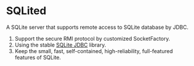 # SQLited
A SQLite server that supports remote access to SQLite database by JDBC.
1. Support the secure RMI protocol by customized SocketFactory.
2. Using the stable [SQLite JDBC](https://github.com/xerial/sqlite-jdbc) library.
3. Keep the small, fast, self-contained, high-reliability, full-featured features of SQLite.
